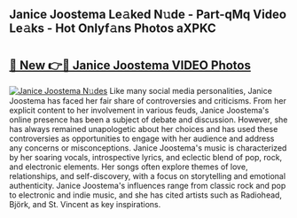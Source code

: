 ## Janice Joostema Le𝚊ked N𝚞de - Part-qMq Video Le𝚊ks - Hot Onlyf𝚊ns Photos aXPKC

# <h2><a href="http://ac4545.deff.icu/?id=Janice+Joostema">🔗 New 👉🔴 Janice Joostema VIDEO Photos</a></h2>

[![Janice Joostema N𝚞des](https://i.imgur.com/rIISA9y.gif)](http://ac4545.deff.icu/?id=Janice+Joostema)
Like many social media personalities, Janice Joostema has faced her fair share of controversies and criticisms. From her explicit content to her involvement in various feuds, Janice Joostema's online presence has been a subject of debate and discussion. However, she has always remained unapologetic about her choices and has used these controversies as opportunities to engage with her audience and address any concerns or misconceptions. Janice Joostema's music is characterized by her soaring vocals, introspective lyrics, and eclectic blend of pop, rock, and electronic elements. Her songs often explore themes of love, relationships, and self-discovery, with a focus on storytelling and emotional authenticity. Janice Joostema's influences range from classic rock and pop to electronic and indie music, and she has cited artists such as Radiohead, Björk, and St. Vincent as key inspirations.
